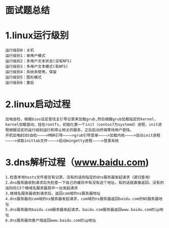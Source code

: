 # 面试题总结
  # 1.linux运行级别
    运行级别0：关机
    运行级别1：单用户模式
    运行级别2：多用户文本状态(没有NFS)
    运行级别3：多用户文本模式(有NFS)
    运行级别4：系统未使用，保留
    运行级别5：图形模式
    运行级别6：重启
  # 2.linux启动过程
    加电自检，根据bios设定查找主引导记录来加载grub,然后根据grub加载指定的kernel，kernel加载驱动，挂在rootfs，初始化第一个init（centos7为systemd）进程，init进程根据设定的运行级别运行和停止相关的服务，之后启动终端等待用户登陆。
    开机加电BIOS自检———–>MBR引导———–>grub引导菜单———–>加载内核———–>启动init进程———–>读取inittab文件———–>启动mingetty进程———–>登录系统
  # 3.dns解析过程（www.baidu.com)
    1.检查本地hosts文件是否有记录，没有的话向指定的dns服务器发起请求（递归查询）
    2.dns服务器收到请求后先检查一下自己的缓存中有没有这个地址，有的话就直接返回，没有的话则向13个根域名服务器其中一台发起请求
    3.根域名服务器收到请求后，返回com域的ns服务器地址
    4.dns服务器向com域的ns服务器发起请求，com域的ns服务器返回baidu.com的NS服务器地址
    5.dns服务器向baidu.com服务器发起请求，baidu.com服务器返回www.baidu.com的ip地址
    6.dns服务器向客户端返回www.baidu.com的ip地址
